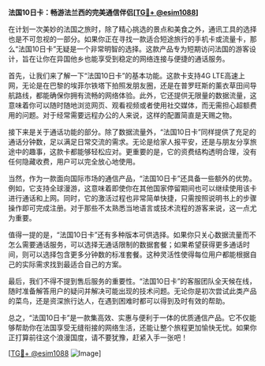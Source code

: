**法国10日卡：畅游法兰西的完美通信伴侣[[TG💪+ @esim1088](https://t.me/s/esim1088)]**

在计划一次美妙的法国之旅时，除了精心挑选的景点和美食之外，通讯工具的选择也是不可忽视的一部分。如果你正在寻找一款适合短途旅行的手机卡或流量卡，那么“法国10日卡”无疑是一个非常明智的选择。这款产品专为短期访问法国的游客设计，旨在让你在异国他乡也能享受到稳定的网络连接与便捷的通话服务。

首先，让我们来了解一下“法国10日卡”的基本功能。这款卡支持4G LTE高速上网，无论是在巴黎的埃菲尔铁塔下拍照发朋友圈，还是在普罗旺斯的薰衣草田间导航路线，都能确保你拥有流畅的网络体验。此外，它还提供无限量的数据流量，这意味着你可以随时随地浏览网页、观看视频或者使用社交媒体，而无需担心超额费用的问题。对于经常需要远程办公的人来说，这样的配置简直是天赐之物。

接下来是关于通话功能的部分。除了数据流量外，“法国10日卡”同样提供了充足的通话分钟数，足以满足日常交流的需求。无论是给家人报平安，还是与朋友分享旅途中的趣事，这款卡都能够轻松应对。更重要的是，它的资费结构透明合理，没有任何隐藏收费，用户可以完全放心地使用。

当然，作为一款面向国际市场的通信产品，“法国10日卡”还具备一些额外的优势。例如，它支持全球漫游，这意味着即使你在其他国家停留期间也可以继续使用该卡进行通话和上网。同时，它的激活过程也非常简单快捷，只需按照说明书上的步骤操作即可完成注册。对于那些不太熟悉当地语言或技术流程的游客来说，这一点尤为重要。

值得一提的是，“法国10日卡”还有多种版本可供选择。如果你只关心数据流量而不怎么需要通话服务，可以选择无通话限制的数据套餐；如果希望获得更多通话时间，则可以选择包含更多分钟数的标准套餐。这种灵活性使得每位用户都能根据自己的实际需求找到最适合自己的方案。

最后，我们不得不提到售后服务的重要性。“法国10日卡”的客服团队全天候在线，随时准备解答用户的疑问并解决可能出现的技术问题。无论你是初次尝试此类产品的菜鸟，还是资深旅行达人，在遇到困难时都可以得到及时有效的帮助。

总之，“法国10日卡”是一款集高效、实惠与便利于一体的优质通信产品。它不仅能够帮助你在法国享受无缝衔接的网络生活，还能让整个旅程更加愉快无忧。如果你正打算前往这个浪漫国度，请不要犹豫，赶紧入手一张吧！

[[TG💪+ @esim1088](https://t.me/s/esim1088) ![Image](https://i.postimg.cc/4NQfJmqS/Snipaste-2025-05-13-00-14-12.png)]